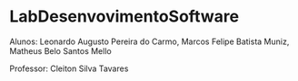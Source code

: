 # LabDesenvovimentoSoftware

Alunos:
Leonardo Augusto Pereira do Carmo,
 Marcos Felipe Batista Muniz, 
 Matheus Belo Santos Mello

Professor:
 Cleiton Silva Tavares
